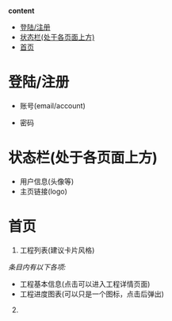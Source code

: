 <!-- START doctoc generated TOC please keep comment here to allow auto update -->
<!-- DON'T EDIT THIS SECTION, INSTEAD RE-RUN doctoc TO UPDATE -->
**content**

- [登陆/注册](#%E7%99%BB%E9%99%86%E6%B3%A8%E5%86%8C)
- [状态栏(处于各页面上方)](#%E7%8A%B6%E6%80%81%E6%A0%8F%E5%A4%84%E4%BA%8E%E5%90%84%E9%A1%B5%E9%9D%A2%E4%B8%8A%E6%96%B9)
- [首页](#%E9%A6%96%E9%A1%B5)

<!-- END doctoc generated TOC please keep comment here to allow auto update -->

# 登陆/注册

- 账号(email/account)

- 密码

# 状态栏(处于各页面上方)
- 用户信息(头像等)
- 主页链接(logo)

# 首页

1. 工程列表(建议卡片风格)

*条目内有以下各项:*

- 工程基本信息(点击可以进入工程详情页面)
- 工程进度图表(可以只是一个图标，点击后弹出)

2. 



